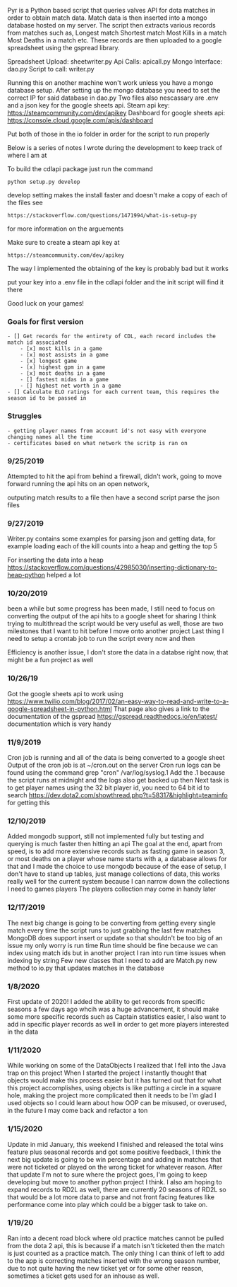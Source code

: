 Pyr is a Python based script that queries valves API for dota matches in order to obtain match data.
Match data is then inserted into a mongo database hosted on my server.
The script then extracts various records from matches such as,
  Longest match
  Shortest match
  Most Kills in a match
  Most Deaths in a match
  etc.
These records are then uploaded to a google spreadsheet using the gspread library.

Spreadsheet Upload: sheetwriter.py
Api Calls: apicall.py
Mongo Interface: dao.py
Script to call: writer.py

Running this on another machine won't work unless you have a mongo database setup.
After setting up the mongo database you need to set the correct IP for said database in dao.py
Two files also nescassary are .env and a json key for the google sheets api.
Steam api key: https://steamcommunity.com/dev/apikey
Dashboard for google sheets api: https://console.cloud.google.com/apis/dashboard

Put both of those in the io folder in order for the script to run properly

Below is a series of notes I wrote during the development to keep track of where I am at

To build the cdlapi package just run the command
```
python setup.py develop
```
develop setting makes the install faster and doesn't make a copy of each of the files see
```
https://stackoverflow.com/questions/1471994/what-is-setup-py
```

for more information on the arguements

Make sure to create a steam api key at
```
https://steamcommunity.com/dev/apikey
```

The way I implemented the obtaining of the key is probably bad but it works

put your key into a .env file in the cdlapi folder and the init script will find it there

Good luck on your games!



### Goals for first version
    - [] Get records for the entirety of CDL, each record includes the match id associated
        - [x] most kills in a game
        - [x] most assists in a game
        - [x] longest game 
        - [x] highest gpm in a game
        - [x] most deaths in a game
        - [] fastest midas in a game
        - [] highest net worth in a game
    - [] Calculate ELO ratings for each current team, this requires the season id to be passed in

### Struggles
    - getting player names from account id's not easy with everyone changing names all the time
    - certificates based on what network the scritp is ran on

### 9/25/2019
Attempted to hit the api from behind a firewall, didn't work, going to move forward running the api hits on an open network, 

outputing match results to a file then have a second script parse the json files

### 9/27/2019
Writer.py contains some examples for parsing json and getting data, for example loading each of the kill counts into a heap and getting the top 5

For inserting the data into a heap https://stackoverflow.com/questions/42985030/inserting-dictionary-to-heap-python helped a lot

### 10/20/2019
been a while but some progress has been made, I still need to focus on converting the output of the api hits to a google sheet for sharing
I think trying to multithread the script would be very useful as well, those are two milestones that I want to hit before I move onto another project
Last thing I need to setup a crontab job to run the script every now and then

Efficiency is another issue, I don't store the data in a databse right now, that might be a fun project as well

### 10/26/19
Got the google sheets api to work using https://www.twilio.com/blog/2017/02/an-easy-way-to-read-and-write-to-a-google-spreadsheet-in-python.html
That page also gives a link to the documentation of the gspread https://gspread.readthedocs.io/en/latest/ documentation which is very handy

### 11/9/2019
Cron job is running and all of the data is being converted to a google sheet
Output of the cron job is at ~/cron.out on the server
Cron run logs can be found using the command grep "cron" /var/log/syslog.1
Add the .1 because the script runs at midnight and the logs also get backed up then
Next task is to get player names using the 32 bit player id, you need to 64 bit id to search
https://dev.dota2.com/showthread.php?t=58317&highlight=teaminfo for getting this

### 12/10/2019
Added mongodb support, still not implemented fully but testing and querying is much faster then hitting an api
The goal at the end, apart from speed, is to add more extensive records such as fasting game in season 3, or 
most deaths on a player whose name starts with a, a database allows for that and I made the choice to use
mongodb because of the ease of setup, I don't have to stand up tables, just manage collections of data, this works
really well for the current system because I can narrow down the collections I need to
games
players
The players collection may come in handy later

### 12/17/2019
The next big change is going to be converting from getting every single match every time the script runs to just grabbing the last few matches
MongoDB does support insert or update so that shouldn't be too big of an issue my only worry is run time
Run time should be fine because we can index using match ids but in another project I ran into run time issues when indexing by string
Few new classes that I need to add are
Match.py
new method to io.py that updates matches in the database

### 1/8/2020
First update of 2020! I added the ability to get records from specific seasons a few days ago whcih was a huge advancement, it should make some more specific records such as Captain statistics easier, I also want to add in specific player records as well in order to get more players interested in the data

### 1/11/2020
While working on some of the DataObjects I realized that I fell into the Java trap on this project
When I started the project I instantly thought that objects would make this process easier but it has turned out that for what this project accomplishes,
using objects is like putting a circle in a square hole, making the project more complicated then it needs to be
I'm glad I used objects so I could learn about how OOP can be misused, or overused, in the future I may come back and refactor a ton

### 1/15/2020
Update in mid January, this weekend I finished and released the total wins feature plus seasonal records and got some positive feedback, I think the next big update is going to be win percentage and adding in matches that were not ticketed or played on the wrong ticket for whatever reason. After that update I'm not to sure where the project goes, I'm going to keep developing but move to another python project I think. I also am hoping to expand records to RD2L as well, there are currently 20 seasons of RD2L so that would be a lot more data to parse and not front facing features like performance come into play which could be a bigger task to take on.

### 1/19/20
Ran into a decent road block where old practice matches cannot be pulled from the dota 2 api, this is because if a match isn't ticketed then the match is just counted as a practice match. The only thing I can think of left to add to the app is correcting matches inserted with the wrong season number, due to not quite having the new ticket yet or for some other reason, sometimes a ticket gets used for an inhouse as well.